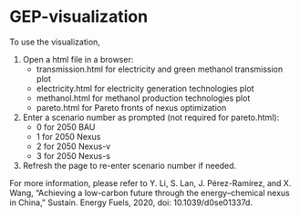 # GEP-visualization
To use the visualization,
<ol>
   <li>Open a html file in a browser:
   <ul>
      <li>transmission.html for electricity and green methanol transmission plot</li>
      <li>electricity.html for electricity generation technologies plot</li>
      <li>methanol.html for methanol production technologies plot</li>
      <li>pareto.html for Pareto fronts of nexus optimization</li>
   </ul></li>
   
   
   <li>Enter a scenario number as prompted (not required for pareto.html):
   <ul>
      <li>0 for 2050 BAU</li>
      <li>1 for 2050 Nexus</li>
      <li>2 for 2050 Nexus-v</li>
      <li>3 for 2050 Nexus-s</li>
   </ul></li>
   
   
   <li>Refresh the page to re-enter scenario number if needed.</li>
</ol>

For more information, please refer to Y. Li, S. Lan, J. Pérez-Ramírez, and X. Wang, “Achieving a low-carbon future through the energy–chemical nexus in China,” Sustain. Energy Fuels, 2020, doi: 10.1039/d0se01337d.
